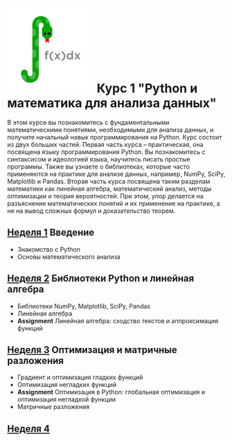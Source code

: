 # ![](logo.jpg) Курс 1 "Python и математика для анализа данных"

В этом курсе вы познакомитесь с фундаментальными математическими понятиями, необходимыми для анализа данных, и получите начальный навык программирования на Python. Курс состоит из двух больших частей. Первая часть курса – практическая, она посвящена языку программирования Python. Вы познакомитесь с синтаксисом и идеологией языка, научитесь писать простые программы. Также вы узнаете о библиотеках, которые часто применяются на практике для анализе данных, например, NumPy, SciPy, Matplotlib и Pandas. Вторая часть курса посвящена таким разделам математики как линейная алгебра, математический анализ, методы оптимизации и теория вероятностей. При этом, упор делается на разъяснение математических понятий и их применение на практике, а не на вывод сложных формул и доказательство теорем.

## [Неделя 1](week_1.md) Введение
  * Знакомство с Python
  * Основы математического анализа

## [Неделя 2](week_2.md) Библиотеки Python и линейная алгебра
  * Библиотеки NumPy, Matplotlib, SciPy, Pandas
  * Линейная алгебра
  * __Assignment__ Линейная алгебра: сходство текстов и аппроксимация функций

## [Неделя 3](week_3.md) Оптимизация и матричные разложения
  * Градиент и оптимизация гладких функций
  * Оптимизация негладких функций
  * __Assignment__ Оптимизация в Python: глобальная оптимизация и оптимизация негладкой функции
  * Матричные разложения

## [Неделя 4](week_4.md)
